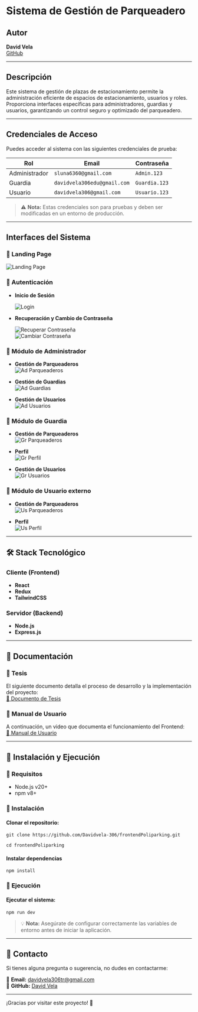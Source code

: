 # Sistema de Gestión de Parqueadero

## Autor

**David Vela**  
[GitHub](https://github.com/Davidvela-306)

---

## Descripción

Este sistema de gestión de plazas de estacionamiento permite la administración eficiente de espacios de estacionamiento, usuarios y roles. Proporciona interfaces específicas para administradores, guardias y usuarios, garantizando un control seguro y optimizado del parqueadero.

---

## Credenciales de Acceso

Puedes acceder al sistema con las siguientes credenciales de prueba:

| Rol           | Email                       | Contraseña    |
| ------------- | --------------------------- | ------------- |
| Administrador | `sluna6360@gmail.com`       | `Admin.123`   |
| Guardia       | `davidvela306edu@gmail.com` | `Guardia.123` |
| Usuario       | `davidvela306@gmail.com`    | `Usuario.123` |

> ⚠ **Nota:** Estas credenciales son para pruebas y deben ser modificadas en un entorno de producción.

---

## Interfaces del Sistema

### 🔹 Landing Page

![Landing Page](https://raw.githubusercontent.com/Davidvela-306/frontendPoliparking/refs/heads/001/fix-new-dispotion-parking-spaces/public/landing.png)

### 🔹 Autenticación

- **Inicio de Sesión**

  ![Login](https://raw.githubusercontent.com/Davidvela-306/frontendPoliparking/refs/heads/001/fix-new-dispotion-parking-spaces/public/login.png)

- **Recuperación y Cambio de Contraseña**

  ![Recuperar Contraseña](https://raw.githubusercontent.com/Davidvela-306/frontendPoliparking/refs/heads/001/fix-new-dispotion-parking-spaces/public/recuperar_contrase%C3%B1a.png)  
  ![Cambiar Contraseña](https://raw.githubusercontent.com/Davidvela-306/frontendPoliparking/refs/heads/001/fix-new-dispotion-parking-spaces/public/cambiar_contrase%C3%B1a.png)

### 🔹 Módulo de Administrador

- **Gestión de Parqueaderos**  
  ![Ad Parqueaderos](https://raw.githubusercontent.com/Davidvela-306/frontendPoliparking/refs/heads/001/fix-new-dispotion-parking-spaces/public/ad_parqueaderos.png)

- **Gestión de Guardias**  
  ![Ad Guardias](https://raw.githubusercontent.com/Davidvela-306/frontendPoliparking/refs/heads/001/fix-new-dispotion-parking-spaces/public/ad_guardias.png)

- **Gestión de Usuarios**  
  ![Ad Usuarios](https://raw.githubusercontent.com/Davidvela-306/frontendPoliparking/refs/heads/001/fix-new-dispotion-parking-spaces/public/ad_usuarios.png)

### 🔹 Módulo de Guardia

- **Gestión de Parqueaderos**  
  ![Gr Parqueaderos](https://raw.githubusercontent.com/Davidvela-306/frontendPoliparking/refs/heads/001/fix-new-dispotion-parking-spaces/public/gr_parqueaderos.png)

- **Perfil**  
  ![Gr Perfil](https://raw.githubusercontent.com/Davidvela-306/frontendPoliparking/refs/heads/001/fix-new-dispotion-parking-spaces/public/gr_perfil.png)

- **Gestión de Usuarios**  
  ![Gr Usuarios](https://raw.githubusercontent.com/Davidvela-306/frontendPoliparking/refs/heads/001/fix-new-dispotion-parking-spaces/public/gr_usuarios.png)

### 🔹 Módulo de Usuario externo

- **Gestión de Parqueaderos**  
  ![Us Parqueaderos](https://raw.githubusercontent.com/Davidvela-306/frontendPoliparking/refs/heads/001/fix-new-dispotion-parking-spaces/public/us_parqueaderos.png)

- **Perfil**  
  ![Us Perfil](https://raw.githubusercontent.com/Davidvela-306/frontendPoliparking/refs/heads/001/fix-new-dispotion-parking-spaces/public/us_perfil.png)

---

## 🛠 Stack Tecnológico

### Cliente (Frontend)

- **React**
- **Redux**
- **TailwindCSS**

### Servidor (Backend)

- **Node.js**
- **Express.js**

---

## 📄 Documentación

### 📌 Tesis

El siguiente documento detalla el proceso de desarrollo y la implementación del proyecto:  
[📄 Documento de Tesis](https://github.com/Davidvela-306/frontendPoliparking/blob/001/fix-new-dispotion-parking-spaces/public/docs/Tesis-Vela-David.pdf)

### 📌 Manual de Usuario

A continuación, un video que documenta el funcionamiento del Frontend:  
[🎥 Manual de Usuario](https://www.youtube.com/watch?v=yyvhCNp7jI0)

---

## 🚀 Instalación y Ejecución

### 🔧 Requisitos

- Node.js v20+
- npm v8+

### 🔹 Instalación

#### Clonar el repositorio:

`git clone https://github.com/Davidvela-306/frontendPoliparking.git`

`cd frontendPoliparking`

#### Instalar dependencias

`npm install`

### 🔹 Ejecución

#### Ejecutar el sistema:

`npm run dev`

> 💡 **Nota:** Asegúrate de configurar correctamente las variables de entorno antes de iniciar la aplicación.

---

## 📩 Contacto

Si tienes alguna pregunta o sugerencia, no dudes en contactarme:

📧 **Email:** davidvela306tr@gmail.com  
🔗 **GitHub:** [David Vela](https://github.com/Davidvela-306)

---

¡Gracias por visitar este proyecto! 🚀
